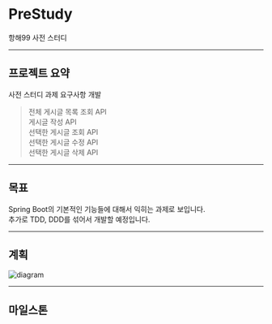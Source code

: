 # PreStudy
항해99 사전 스터디

---
## 프로젝트 요약
사전 스터디 과제 요구사항 개발
> 전체 게시글 목록 조회 API  
> 게시글 작성 API  
> 선택한 게시글 조회 API  
> 선택한 게시글 수정 API  
> 선택한 게시글 삭제 API

---
## 목표
Spring Boot의 기본적인 기능들에 대해서 익히는 과제로 보입니다.  
추가로 TDD, DDD를 섞어서 개발할 예정입니다.  

---
## 계획

![diagram](https://www.plantuml.com/plantuml/dpng/SoWkIImgAStDuR9oBafDB4ajib98B5P8Xh2vhC8oKykXOcLW9XSNL4v1LzTEGUFLffuttNDUxMXGUBrgvUk5SnNUBDpmTbQF9YvLR-PDVDEo4KtwJSk2jyrptqwTem1N23U7iCAE6MyMJ2L6OTFQDmlcQ7A1_470-J15X9tda9gN0Wmz0000)

---
## 마일스톤
